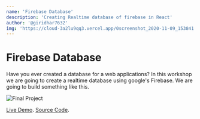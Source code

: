 ```yaml
---
name: 'Firebase Database'
description: 'Creating Realtime database of firebase in React'
author: '@giridhar7632'
img: 'https://cloud-3a2lu9qq3.vercel.app/0screenshot_2020-11-09_153841.png'
---
```


# Firebase Database

Have you ever created a database for a web applications? In this workshop we are going to create a realtime database using google's Firebase. We are going to build something like this.

![Final Project](https://cloud-3a2lu9qq3.vercel.app/2screenshot_2020-11-09_163829.png)

[Live Demo](https://firebase-database.giridharhackclu.repl.co/).  [Source Code](https://repl.it/@Giridharhackclu/firebase-database#src/App.js).


